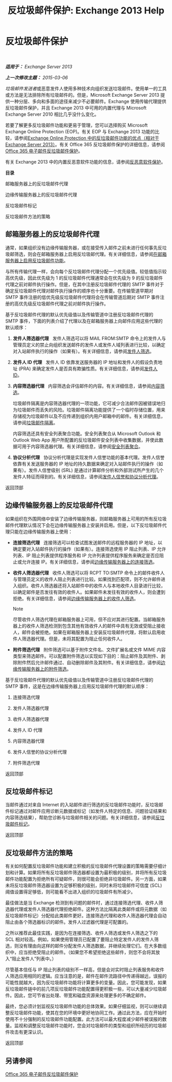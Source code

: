﻿---
title: '反垃圾邮件保护: Exchange 2013 Help'
TOCTitle: 反垃圾邮件保护
ms:assetid: 6af88a08-687d-40b1-8b22-80704184403d
ms:mtpsurl: https://technet.microsoft.com/zh-cn/library/JJ218660(v=EXCHG.150)
ms:contentKeyID: 50490767
ms.date: 01/11/2018
mtps_version: v=EXCHG.150
ms.translationtype: HT
---

# 反垃圾邮件保护

 

_**适用于：** Exchange Server 2013_

_**上一次修改主题：** 2015-03-06_

*垃圾邮件发送者*或恶意发件人使用多种技术向组织发送垃圾邮件。使用单一的工具或方法是无法排除所有垃圾邮件的。但是，Microsoft Exchange Server 2013 提供一种分层、多向和多面的途径来减少不必要邮件。Exchange 使用传输代理提供反垃圾邮件保护，并且 Exchange 2013 中可用的内置代理与 Microsoft Exchange Server 2010 相比几乎没什么变化。

若要了解更多反垃圾邮件功能和更易于管理，您可以选择购买 Microsoft Exchange Online Protection (EOP)。有关 EOP 与 Exchange 2013 功能的比较，请参阅[Exchange Online Protection 中的反垃圾邮件功能的优点（相对于 Exchange Server 2013）](benefits-of-anti-spam-features-in-exchange-online-protection-over-exchange-server-2013-exchange-2013-help.md)。有关 Office 365 反垃圾邮件保护的详细信息，请参阅 [Office 365 电子邮件反垃圾邮件保护](https://support.office.com/en-us/article/office-365-email-anti-spam-protection-6a601501-a6a8-4559-b2e7-56b59c96a586?ui=en-us%26rs=en-us%26ad=us)。

有关 Exchange 2013 中的内置反恶意软件功能的信息，请参阅[反恶意软件保护](anti-malware-protection-exchange-2013-help.md)。

**目录**

邮箱服务器上的反垃圾邮件代理

边缘传输服务器上的反垃圾邮件代理

反垃圾邮件标记

反垃圾邮件方法的策略

## 邮箱服务器上的反垃圾邮件代理

通常，如果组织没有边缘传输服务器，或在接受传入邮件之前未进行任何事先反垃圾邮筛选，则会在邮箱服务器上启用反垃圾邮代理。有关详细信息，请参阅[在邮箱服务器上启用反垃圾邮件功能](enable-anti-spam-functionality-on-mailbox-servers-exchange-2013-help.md)。

与所有传输代理一样，会向每个反垃圾邮件代理分配一个优先级值。较低值指示较高优先级，因此优先级为 1 的反垃圾邮件代理通常会在优先级为 9 的反垃圾邮件代理之前对邮件执行操作。但是，在其中注册反垃圾邮件代理的 SMTP 事件对于确定反垃圾邮件代理对邮件执行操作的顺序也十分重要。在传输管道早期对 SMTP 事件注册的低优先级反垃圾邮件代理将会在传输管道后期对 SMTP 事件注册的高优先级反垃圾邮件代理之前对邮件执行操作。

基于反垃圾邮件代理的默认优先级值以及传输管道中注册反垃圾邮件代理的 SMTP 事件，下面的列表介绍了代理以及在邮箱服务器上向邮件应用这些代理的默认顺序：

1.  **发件人筛选器代理**   发件人筛选可以将 MAIL FROM:SMTP 命令上的发件人与管理员定义的禁止向组织发送邮件的发件人或发件人域列表进行比较，以确定对入站邮件执行的操作（如果有）。有关详细信息，请参阅[发件人筛选](sender-filtering-exchange-2013-help.md)。

2.  **发件人 ID 代理**   发件人 ID 依靠发送服务器的 IP 地址和发件人的假设负责地址 (PRA) 来确定发件人是否具有欺骗性质。有关详细信息，请参阅[发件人 ID](sender-id-exchange-2013-help.md)。

3.  **内容筛选器代理**   内容筛选会评估邮件的内容。有关详细信息，请参阅[内容筛选](content-filtering-exchange-2013-help.md)。
    
    垃圾邮件隔离是内容筛选器代理的一项功能，它可减少合法邮件因被错误地归为垃圾邮件而丢失的风险。垃圾邮件隔离功能提供了一个临时存储位置，用来存储视为垃圾邮件以及不应传递到组织内用户邮箱中的邮件。有关详细信息，请参阅[垃圾邮件隔离](spam-quarantine-exchange-2013-help.md)。
    
    内容筛选还具有安全列表聚合功能。安全列表聚合从 Microsoft Outlook 和 Outlook Web App 用户所配置的反垃圾邮件安全列表中收集数据，并使此数据可用于内容筛选器代理。有关详细信息，请参阅[安全列表聚合](safelist-aggregation-exchange-2013-help.md)。

4.  **协议分析代理**   协议分析代理是实现发件人信誉功能的基本代理。发件人信誉依靠有关发送服务器的 IP 地址的持久数据来确定对入站邮件执行的操作（如果有）。发件人信誉级别 (SRL) 是通过计算邮件分析和外部测试所产生的几个发件人特征而得到的。有关详细信息，请参阅[发件人信誉和协议分析代理](sender-reputation-and-the-protocol-analysis-agent-exchange-2013-help.md)。

返回顶部

## 边缘传输服务器上的反垃圾邮件代理

如果组织在外围网络中安装了边缘传输服务器，则邮箱服务器上可用的所有反垃圾邮件代理默认情况下会在边缘传输服务器上安装并启用。但是，以下反垃圾邮件代理只能在边缘传输服务器上使用：

  - **连接筛选代理**   连接筛选可以检查试图发送邮件的远程服务器的 IP 地址，以确定要对入站邮件执行的操作（如果有）。连接筛选使用 IP 阻止列表、IP 允许列表、IP 阻止列表提供程序服务和 IP 允许列表提供程序服务来确定是否应阻止或允许连接 IP。有关详细信息，请参阅[边缘传输服务器上的连接筛选](connection-filtering-on-edge-transport-servers-exchange-2013-help.md)。

  - **收件人筛选器代理**   收件人筛选可以将 RCPT TO:SMTP 命令上的邮件收件人与管理员定义的收件人阻止列表进行比较。如果找到匹配项，则不允许邮件进入组织。收件人筛选器还将入站邮件中的收件人与本地收件人目录进行比较，以确定邮件是否发往有效的收件人。如果邮件未发往有效的收件人，则会遭到拒绝。有关详细信息，请参阅[边缘传输服务器上的收件人筛选](recipient-filtering-on-edge-transport-servers-exchange-2013-help.md)。
    
    > [!NOTE]  
    > 尽管收件人筛选代理在邮箱服务器上可用，但不应对其进行配置。当邮箱服务器上的收件人筛选检测到包含其他有效收件人的邮件中具有无效或受阻止接收人，邮件会被拒绝。如果在邮箱服务器上安装反垃圾邮件代理，将默认启用收件人筛选器代理。但是，未将其配置为阻止任何收件人。


  - **附件筛选代理**   附件筛选可以基于附件文件名、文件扩展名或文件 MIME 内容类型来筛选邮件。可以配置附件筛选以实现如下目的：阻止邮件及其附件、剥除附件然后允许邮件通过、自动删除邮件及其附件。有关详细信息，请参阅[边缘传输服务器上的附件筛选](attachment-filtering-on-edge-transport-servers-exchange-2013-help.md)。

基于反垃圾邮件代理的默认优先级值以及传输管道中注册反垃圾邮件代理的 SMTP 事件，这是在边缘传输服务器上应用反垃圾邮件代理的默认顺序：

1.  连接筛选代理

2.  发件人筛选器代理

3.  收件人筛选器代理

4.  发件人 ID 代理

5.  内容筛选器代理

6.  发件人信誉的协议分析代理

7.  附件筛选代理

返回顶部

## 反垃圾邮件标记

当邮件通过对来自 Internet 的入站邮件进行筛选的反垃圾邮件功能时，反垃圾邮件标记通过对邮件应用诊断元数据或标记（如发件人特定的信息、问题验证结果和内容筛选结果），帮助您诊断与垃圾邮件相关的问题。有关详细信息，请参阅[反垃圾邮件标记](anti-spam-stamps-exchange-2013-help.md)。

返回顶部

## 反垃圾邮件方法的策略

有关如何配置反垃圾邮件功能和建立积极的反垃圾邮件代理设置的策略需要仔细计划和计算。如果将所有反垃圾邮件筛选器都设置为最积极的级别，并将所有反垃圾邮件功能配置为拒绝所有可疑邮件，则很可能会拒绝非垃圾邮件。另一方面，如果未将反垃圾邮件筛选器设置为足够积极的级别，同时未将垃圾邮件可信度 (SCL) 阈值设置得足够低，则可能看不出进入组织的垃圾邮件有所减少。

最佳做法是当 Exchange 检测到有问题的邮件时，通过连接筛选代理、收件人筛选器代理或发件人筛选器代理拒绝邮件。这种方法比隔离此类邮件或将元数据（如反垃圾邮件标记）分配给此类邮件更好。连接筛选代理和收件人筛选器代理会自动阻止由各个筛选器标识的邮件。发件人过滤器代理是可配置的。

之所以推荐此最佳实践，是因为在连接筛选、收件人筛选或发件人筛选之下的 SCL 相对较高。例如，如果使用管理员已配置了要阻止特定发件人的发件人筛选，则没有理由向这样的邮件分配发件人筛选数据，并继续处理它们。在大多数组织中，应当拒绝受阻止的邮件。（如果您不希望拒绝这些邮件，则您不会将其放入“阻止发件人”列表中。）

尽管基本信任与 IP 阻止列表的级别不一样高，但是会对实时阻止列表服务和收件人筛选应用相同的逻辑。应当注意的是，邮件在邮件流路径中传递得越远，误报的可能性就越大，因为反垃圾邮件功能将计算更多的变量。因此，您可能发现，如果反垃圾邮件链中的前几项反垃圾邮件功能配置得更积极一些，可以大量减少垃圾邮件。因此，您可节省出处理、带宽和磁盘资源来处理更多的不确定邮件。

最终，您必须计划监视反垃圾邮件功能的总体效果。如果仔细监视，则可以继续调整反垃圾邮件功能，使其在您的环境中更好地协同工作。通过此方法，应在开始时使用不十分强制的反垃圾邮件功能配置。此方法可以最大程度减少邮件被误报的数量。监视和调整反垃圾邮件功能时，您会对垃圾邮件的类型和组织所经历的垃圾邮件攻击有更深认识。

返回顶部

## 另请参阅


[Office 365 电子邮件反垃圾邮件保护](https://support.office.com/en-us/article/office-365-email-anti-spam-protection-6a601501-a6a8-4559-b2e7-56b59c96a586?ui=en-us%26rs=en-us%26ad=us)

